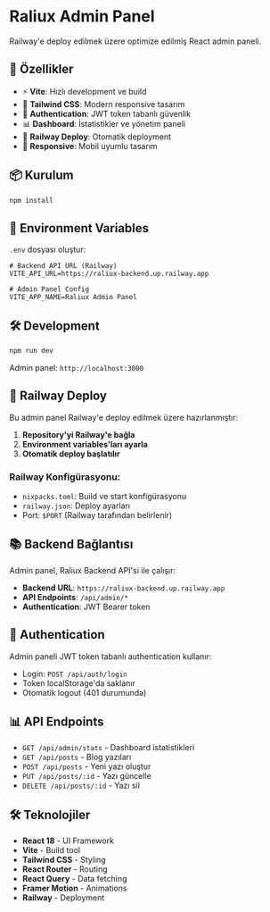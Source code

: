 # Raliux Admin Panel

Railway'e deploy edilmek üzere optimize edilmiş React admin paneli.

## 🚀 Özellikler

- ⚡ **Vite**: Hızlı development ve build
- 🎨 **Tailwind CSS**: Modern responsive tasarım
- 🔐 **Authentication**: JWT token tabanlı güvenlik
- 📊 **Dashboard**: İstatistikler ve yönetim paneli
- 🚀 **Railway Deploy**: Otomatik deployment
- 📱 **Responsive**: Mobil uyumlu tasarım

## 📦 Kurulum

```bash
npm install
```

## 🔧 Environment Variables

`.env` dosyası oluştur:
```env
# Backend API URL (Railway)
VITE_API_URL=https://raliux-backend.up.railway.app

# Admin Panel Config
VITE_APP_NAME=Raliux Admin Panel
```

## 🛠 Development

```bash
npm run dev
```
Admin panel: `http://localhost:3000`

## 🚀 Railway Deploy

Bu admin panel Railway'e deploy edilmek üzere hazırlanmıştır:

1. **Repository'yi Railway'e bağla**
2. **Environment variables'ları ayarla**
3. **Otomatik deploy başlatılır**

### Railway Konfigürasyonu:
- `nixpacks.toml`: Build ve start konfigürasyonu
- `railway.json`: Deploy ayarları
- Port: `$PORT` (Railway tarafından belirlenir)

## 📚 Backend Bağlantısı

Admin panel, Raliux Backend API'si ile çalışır:
- **Backend URL**: `https://raliux-backend.up.railway.app`
- **API Endpoints**: `/api/admin/*`
- **Authentication**: JWT Bearer token

## 🔐 Authentication

Admin paneli JWT token tabanlı authentication kullanır:
- Login: `POST /api/auth/login`
- Token localStorage'da saklanır
- Otomatik logout (401 durumunda)

## 📊 API Endpoints

- `GET /api/admin/stats` - Dashboard istatistikleri
- `GET /api/posts` - Blog yazıları
- `POST /api/posts` - Yeni yazı oluştur
- `PUT /api/posts/:id` - Yazı güncelle
- `DELETE /api/posts/:id` - Yazı sil

## 🛠 Teknolojiler

- **React 18** - UI Framework
- **Vite** - Build tool
- **Tailwind CSS** - Styling
- **React Router** - Routing
- **React Query** - Data fetching
- **Framer Motion** - Animations
- **Railway** - Deployment